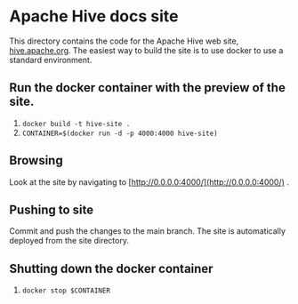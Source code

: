 <!--
{% comment %}
Licensed to the Apache Software Foundation (ASF) under one or more
contributor license agreements.  See the NOTICE file distributed with
this work for additional information regarding copyright ownership.
The ASF licenses this file to you under the Apache License, Version 2.0
(the "License"); you may not use this file except in compliance with
the License.  You may obtain a copy of the License at
http://www.apache.org/licenses/LICENSE-2.0
Unless required by applicable law or agreed to in writing, software
distributed under the License is distributed on an "AS IS" BASIS,
WITHOUT WARRANTIES OR CONDITIONS OF ANY KIND, either express or implied.
See the License for the specific language governing permissions and
limitations under the License.
{% endcomment %}
-->
# Apache Hive docs site

This directory contains the code for the Apache Hive web site,
[hive.apache.org](https://hive.apache.org/). The easiest way to build
the site is to use docker to use a standard environment.

## Run the docker container with the preview of the site.

1. `docker build -t hive-site .`
2. `CONTAINER=$(docker run -d -p 4000:4000 hive-site)`

## Browsing

Look at the site by navigating to
[http://0.0.0.0:4000/](http://0.0.0.0:4000/) .

## Pushing to site

Commit and push the changes to the main branch. The site is automatically deployed
from the site directory.

## Shutting down the docker container

1. `docker stop $CONTAINER`